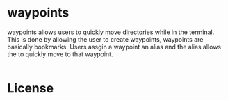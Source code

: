 # waypoints

waypoints allows users to quickly move directories while in the terminal. This is done by allowing the user to create waypoints, waypoints are basically bookmarks. Users assgin a waypoint an alias and the alias allows the to quickly move to that waypoint.

```

```

# License
